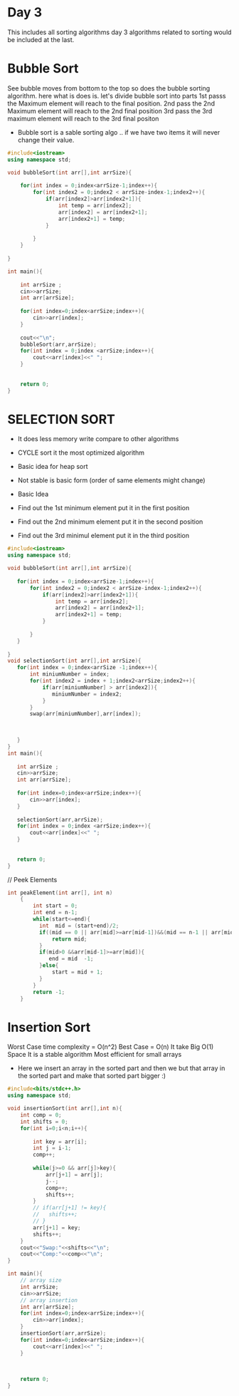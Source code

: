 # Day 3

 This includes all sorting algorithms day 3 algorithms related to sorting would be included at the last.

 # Bubble Sort
 See bubble moves from bottom to the top so does the bubble sorting algorithm. 
here what is does is. let's divide bubble sort into parts 
1st passs the Maximum element will reach to the final position.
2nd pass the 2nd Maximum element will reach to the 2nd final position
3rd pass the 3rd maximum element will reach to the 3rd final positon
 
- Bubble sort is a sable sorting algo .. if we have two items it will never change their value.
```c++
#include<iostream>
using namespace std;

void bubbleSort(int arr[],int arrSize){
     
    for(int index = 0;index<arrSize-1;index++){
        for(int index2 = 0;index2 < arrSize-index-1;index2++){
            if(arr[index2]>arr[index2+1]){
                int temp = arr[index2];
                arr[index2] = arr[index2+1];
                arr[index2+1] = temp;
            }
             
        }
    }
  
}

int main(){
    
    int arrSize ;
    cin>>arrSize;
    int arr[arrSize];
    
    for(int index=0;index<arrSize;index++){
        cin>>arr[index];
    }
     
    cout<<"\n";
    bubbleSort(arr,arrSize);
    for(int index = 0;index <arrSize;index++){
        cout<<arr[index]<<" ";
    }
    
    
    return 0;
}
```

# SELECTION SORT
- It does less memory write compare to other algorithms
- CYCLE  sort it the most optimized algorithm
- Basic idea for heap sort
- Not stable is basic form (order of same elements might change)

- Basic Idea
 - Find out the 1st minimum element put it in the first position
 - Find out the 2nd minimum element put it in the second position
 - Find out the 3rd minimul element put it in the third position

 ```cpp
 #include<iostream>
using namespace std;

void bubbleSort(int arr[],int arrSize){
     
    for(int index = 0;index<arrSize-1;index++){
        for(int index2 = 0;index2 < arrSize-index-1;index2++){
            if(arr[index2]>arr[index2+1]){
                int temp = arr[index2];
                arr[index2] = arr[index2+1];
                arr[index2+1] = temp;
            }
             
        }
    }
  
}
void selectionSort(int arr[],int arrSize){
    for(int index = 0;index<arrSize -1;index++){
        int miniumNumber = index;
        for(int index2 = index + 1;index2<arrSize;index2++){
            if(arr[miniumNumber] > arr[index2]){
               miniumNumber = index2;
            }
        }
        swap(arr[miniumNumber],arr[index]);
       

        
    }
}
int main(){
    
    int arrSize ;
    cin>>arrSize;
    int arr[arrSize];
    
    for(int index=0;index<arrSize;index++){
        cin>>arr[index];
    }
     
    selectionSort(arr,arrSize);
    for(int index = 0;index <arrSize;index++){
        cout<<arr[index]<<" ";
    }
    
    
    return 0;
}
 ```


 // Peek Elements
```cpp
int peakElement(int arr[], int n)
    {
        int start = 0;
        int end = n-1;
        while(start<=end){
          int  mid = (start+end)/2;
          if((mid == 0 || arr[mid]>=arr[mid-1])&&(mid == n-1 || arr[mid]>=arr[mid+1])){
              return mid;
          }
          if(mid>0 &&arr[mid-1]>=arr[mid]){
             end = mid  -1;
          }else{
              start = mid + 1;
          }
        }
        return -1;
    }
```

# Insertion Sort
Worst Case time complexity = O(n^2)
Best Case = O(n)
It take Big O(1) Space
It is a stable algorithm
Most efficient for small arrays

- Here we insert an array in the sorted part and then we but that array in the sorted part and make that sorted part bigger :)

```cpp
#include<bits/stdc++.h>
using namespace std;

void insertionSort(int arr[],int n){
    int comp = 0;
    int shifts = 0;
    for(int i=0;i<n;i++){
        
        int key = arr[i];
        int j = i-1;
        comp++;
        
        while(j>=0 && arr[j]>key){
            arr[j+1] = arr[j];
            j--;
            comp++;
            shifts++;
        }
        // if(arr[j+1] != key){
        //   shifts++;   
        // }
        arr[j+1] = key;
        shifts++;
    }
    cout<<"Swap:"<<shifts<<"\n";
    cout<<"Comp:"<<comp<<"\n";
}

int main(){
    // array size
    int arrSize;
    cin>>arrSize;
    // array insertion
    int arr[arrSize];
    for(int index=0;index<arrSize;index++){
        cin>>arr[index];
    }
    insertionSort(arr,arrSize);
    for(int index=0;index<arrSize;index++){
        cout<<arr[index]<<" ";
    }
    
    

    return 0;
}

``` 